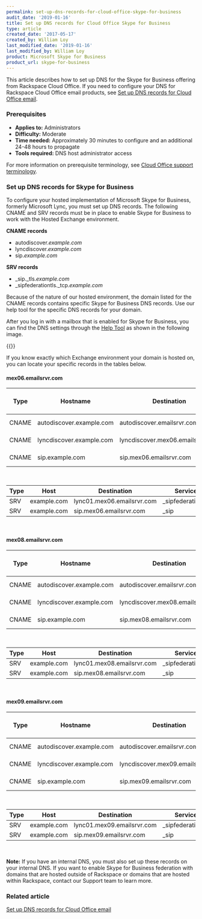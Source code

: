 ```yaml
---
permalink: set-up-dns-records-for-cloud-office-skype-for-business
audit_date: '2019-01-16'
title: Set up DNS records for Cloud Office Skype for Business
type: article
created_date: '2017-05-17'
created_by: William Loy
last_modified_date: '2019-01-16'
last_modified_by: William Loy
product: Microsoft Skype for Business
product_url: skype-for-business
---
```


This article describes how to set up DNS for the Skype for Business offering from
Rackspace Cloud Office. If you need to configure your DNS for Rackspace Cloud
Office email products, see [Set up DNS records for Cloud Office email](/support/how-to/set-up-dns-records-for-cloud-office-email).

### Prerequisites

- **Applies to:** Administrators
- **Difficulty:** Moderate
- **Time needed:** Approximately 30 minutes to configure and an additional 24-48 hours to propagate
- **Tools required:** DNS host administrator access

For more information on prerequisite terminology, see [Cloud Office support terminology](/support/how-to/cloud-office-support-terminology).

### Set up DNS records for Skype for Business

To configure your hosted implementation of Microsoft Skype for Business, formerly
Microsoft Lync, you must set up DNS records. The following CNAME and SRV records
must be in place to enable Skype for Business to work with the Hosted Exchange
environment.

**CNAME records**

-   autodiscover.*example.com*
-   lyncdiscover.*example.com*
-   sip.*example.com*

**SRV records**

-   \_sip.\_tls.*example.com*
-   \_sipfederationtls.\_tcp.*example.com*

Because of the nature of our hosted environment, the domain listed for the CNAME
records contains specific Skype for Business DNS records. Use our help tool
for the specific DNS records for your domain.

After you log in with a mailbox that is enabled for Skype for Business, you can
find the DNS settings through the [Help Tool](https://emailhelp.rackspace.com/)
as shown in the following image.

{{<image src="SkypeforBusinessa.png" alt="" title="">}}

If you know exactly which Exchange environment your domain is hosted on, you can
locate your specific records in the tables below.

#### mex06.emailsrvr.com

| Type | Hostname | Destination | Time to live (TTL) |
| --- | --- | --- | --- |       
| CNAME | autodiscover.example.com  | autodiscover.emailsrvr.com  | Lowest possible |
| CNAME | lyncdiscover.example.com | lyncdiscover.mex06.emailsrvr.com | Lowest possible |
| CNAME | sip.example.com | sip.mex06.emailsrvr.com | Lowest possible |

<br />

| Type | Host| Destination | Service | Protocol | Port |
| --- | --- | --- | --- | ---| ---|
| SRV | example.com | lync01.mex06.emailsrvr.com | _sipfederationtls | _tcp | 5061 |
| SRV | example.com | sip.mex06.emailsrvr.com |  _sip | _tls | 5061 |

<br />

#### mex08.emailsrvr.com

| Type | Hostname | Destination | Time to live (TTL) |
| --- | --- | --- | --- |       
| CNAME | autodiscover.example.com  | autodiscover.emailsrvr.com  | Lowest possible |
| CNAME | lyncdiscover.example.com | lyncdiscover.mex08.emailsrvr.com | Lowest possible |
| CNAME | sip.example.com | sip.mex08.emailsrvr.com | Lowest possible |

<br />

| Type | Host| Destination | Service | Protocol | Port |
| --- | --- | --- | --- | ---| ---|
| SRV | example.com | lync01.mex08.emailsrvr.com | _sipfederationtls | _tcp | 5061 |
| SRV | example.com | sip.mex08.emailsrvr.com |  _sip | _tls | 5061 |

<br />

#### mex09.emailsrvr.com

| Type | Hostname | Destination | Time to live (TTL) |
| --- | --- | --- | --- |       
| CNAME | autodiscover.example.com  | autodiscover.emailsrvr.com  | Lowest possible |
| CNAME | lyncdiscover.example.com | lyncdiscover.mex09.emailsrvr.com | Lowest possible |
| CNAME | sip.example.com | sip.mex09.emailsrvr.com | Lowest possible |

<br />

| Type | Host| Destination | Service | Protocol | Port |
| --- | --- | --- | --- | ---| --- |
| SRV | example.com | lync01.mex09.emailsrvr.com | _sipfederationtls | _tcp | 5061 |
| SRV | example.com | sip.mex09.emailsrvr.com |  _sip | _tls | 5061

<br />

**Note:** If you have an internal DNS, you must also set up these records on
your internal DNS. If you want to enable Skype for Business federation with
domains that are hosted outside of Rackspace or domains that are hosted within
Rackspace, contact our Support team to learn more.

### Related article

[Set up DNS records for Cloud Office email](/support/how-to/set-up-dns-records-for-cloud-office-email)
